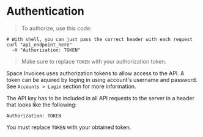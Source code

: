 # Authentication

> To authorize, use this code:

```shell
# With shell, you can just pass the correct header with each request
curl "api_endpoint_here"
  -H "Authorization: TOKEN"
```

> Make sure to replace `TOKEN` with your authorization token.

Space Invoices uses authorization tokens to allow access to the API. A token can be aquired by loging in using account's username and password. See `Accounts > Login` section for more information.

The API key has to be included in all API requests to the server in a header that looks like the following:

`Authorization: TOKEN`

<aside class="notice">You must replace <code>TOKEN</code> with your obtained token.</aside>
